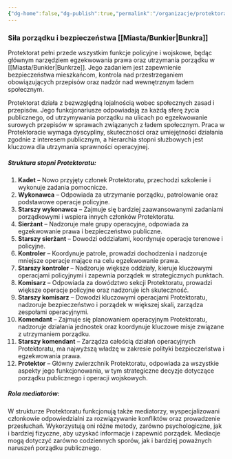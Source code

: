 ```yaml
---
{"dg-home":false,"dg-publish":true,"permalink":"/organizacje/protektorat/","dgPassFrontmatter":true}
---
```


### Siła porządku i bezpieczeństwa [[Miasta/Bunkier\|Bunkra]]

Protektorat pełni przede wszystkim funkcje policyjne i wojskowe, będąc głównym narzędziem egzekwowania prawa oraz utrzymania porządku w [[Miasta/Bunkier\|Bunkrze]]. Jego zadaniem jest zapewnienie bezpieczeństwa mieszkańcom, kontrola nad przestrzeganiem obowiązujących przepisów oraz nadzór nad wewnętrznym ładem społecznym.

Protektorat działa z bezwzględną lojalnością wobec społecznych zasad i przepisów. Jego funkcjonariusze odpowiadają za każdą sferę życia publicznego, od utrzymywania porządku na ulicach po egzekwowanie surowych przepisów w sprawach związanych z ładem społecznym. Praca w Protektoracie wymaga dyscypliny, skuteczności oraz umiejętności działania zgodnie z interesem publicznym, a hierarchia stopni służbowych jest kluczowa dla utrzymania sprawności operacyjnej.

##### **Struktura stopni Protektoratu:**

1. **Kadet** – Nowo przyjęty członek Protektoratu, przechodzi szkolenie i wykonuje zadania pomocnicze.
2. **Wykonawca** – Odpowiada za utrzymanie porządku, patrolowanie oraz podstawowe operacje policyjne.
3. **Starszy wykonawca** – Zajmuje się bardziej zaawansowanymi zadaniami porządkowymi i wspiera innych członków Protektoratu.
4. **Sierżant** – Nadzoruje małe grupy operacyjne, odpowiada za egzekwowanie prawa i bezpieczeństwo publiczne.
5. **Starszy sierżant** – Dowodzi oddziałami, koordynuje operacje terenowe i policyjne.
6. **Kontroler** – Koordynuje patrole, prowadzi dochodzenia i nadzoruje mniejsze operacje mające na celu egzekwowanie prawa.
7. **Starszy kontroler** – Nadzoruje większe oddziały, kieruje kluczowymi operacjami policyjnymi i zapewnia porządek w strategicznych punktach.
8. **Komisarz** – Odpowiada za dowództwo sekcji Protektoratu, prowadzi większe operacje policyjne oraz nadzoruje ich skuteczność.
9. **Starszy komisarz** – Dowodzi kluczowymi operacjami Protektoratu, nadzoruje bezpieczeństwo i porządek w większej skali, zarządza zespołami operacyjnymi.
10. **Komendant** – Zajmuje się planowaniem operacyjnym Protektoratu, nadzoruje działania jednostek oraz koordynuje kluczowe misje związane z utrzymaniem porządku.
11. **Starszy komendant** – Zarządza całością działań operacyjnych Protektoratu, ma najwyższą władzę w zakresie polityki bezpieczeństwa i egzekwowania prawa.
12. **Protektor** – Główny zwierzchnik Protektoratu, odpowiada za wszystkie aspekty jego funkcjonowania, w tym strategiczne decyzje dotyczące porządku publicznego i operacji wojskowych.

##### **Rola mediatorów:**

W strukturze Protektoratu funkcjonują także mediatorzy, wyspecjalizowani członkowie odpowiedzialni za rozwiązywanie konfliktów oraz prowadzenie przesłuchań. Wykorzystują oni różne metody, zarówno psychologiczne, jak i bardziej fizyczne, aby uzyskać informacje i zapewnić porządek. Mediacje mogą dotyczyć zarówno codziennych sporów, jak i bardziej poważnych naruszeń porządku publicznego.